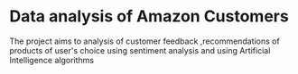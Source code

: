 # Data analysis of Amazon Customers
The project aims to analysis of customer feedback ,recommendations of products of user's choice using sentiment analysis and using Artificial Intelligence algorithms
